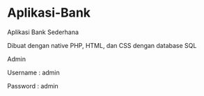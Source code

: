 # Aplikasi-Bank
Aplikasi Bank Sederhana

Dibuat dengan native PHP, HTML, dan CSS dengan database SQL


Admin

Username : admin

Password : admin
